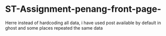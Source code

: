 # ST-Assignment-penang-front-page-
  Herre instead of hardcoding all data, i have used post available by default in ghost and some places repeated the same data
